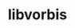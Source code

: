 ---
title: "libvorbis"
layout: cache
categories: [package, v0.19]
meta: {"versions": ["1.3.7"], "compilers": ["gcc@=7.3.1"], "oss": ["amzn2"], "platforms": ["linux"], "targets": ["x86_64_v3"], "stacks": ["ml-cpu", "ml-cuda"], "num_specs": 1, "num_specs_by_stack": {"ml-cpu": 1, "ml-cuda": 1}}
spec_details: [{"hash": "yp2o35mr2jon4jxd45pwwpws7bzmjdgz", "compiler": "gcc@=7.3.1", "versions": ["1.3.7"], "os": "amzn2", "platform": "linux", "target": "x86_64_v3", "variants": ["build_system=autotools"], "stacks": ["ml-cpu", "ml-cuda"], "size": "-", "tarball": "https://binaries.spack.io/releases/v0.19/build_cache/linux-amzn2-x86_64_v3/gcc-7.3.1/libvorbis-1.3.7/linux-amzn2-x86_64_v3-gcc-7.3.1-libvorbis-1.3.7-yp2o35mr2jon4jxd45pwwpws7bzmjdgz.spack"}]
---